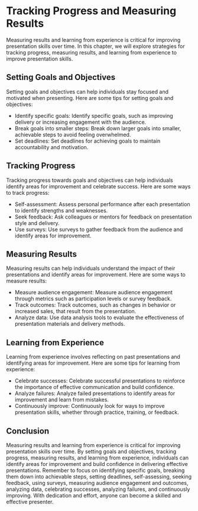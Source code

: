 Tracking Progress and Measuring Results
===================================================================================================

Measuring results and learning from experience is critical for improving presentation skills over time. In this chapter, we will explore strategies for tracking progress, measuring results, and learning from experience to improve presentation skills.

Setting Goals and Objectives
----------------------------

Setting goals and objectives can help individuals stay focused and motivated when presenting. Here are some tips for setting goals and objectives:

* Identify specific goals: Identify specific goals, such as improving delivery or increasing engagement with the audience.
* Break goals into smaller steps: Break down larger goals into smaller, achievable steps to avoid feeling overwhelmed.
* Set deadlines: Set deadlines for achieving goals to maintain accountability and motivation.

Tracking Progress
-----------------

Tracking progress towards goals and objectives can help individuals identify areas for improvement and celebrate success. Here are some ways to track progress:

* Self-assessment: Assess personal performance after each presentation to identify strengths and weaknesses.
* Seek feedback: Ask colleagues or mentors for feedback on presentation style and delivery.
* Use surveys: Use surveys to gather feedback from the audience and identify areas for improvement.

Measuring Results
-----------------

Measuring results can help individuals understand the impact of their presentations and identify areas for improvement. Here are some ways to measure results:

* Measure audience engagement: Measure audience engagement through metrics such as participation levels or survey feedback.
* Track outcomes: Track outcomes, such as changes in behavior or increased sales, that result from the presentation.
* Analyze data: Use data analysis tools to evaluate the effectiveness of presentation materials and delivery methods.

Learning from Experience
------------------------

Learning from experience involves reflecting on past presentations and identifying areas for improvement. Here are some tips for learning from experience:

* Celebrate successes: Celebrate successful presentations to reinforce the importance of effective communication and build confidence.
* Analyze failures: Analyze failed presentations to identify areas for improvement and learn from mistakes.
* Continuously improve: Continuously look for ways to improve presentation skills, whether through practice, training, or feedback.

Conclusion
----------

Measuring results and learning from experience is critical for improving presentation skills over time. By setting goals and objectives, tracking progress, measuring results, and learning from experience, individuals can identify areas for improvement and build confidence in delivering effective presentations. Remember to focus on identifying specific goals, breaking them down into achievable steps, setting deadlines, self-assessing, seeking feedback, using surveys, measuring audience engagement and outcomes, analyzing data, celebrating successes, analyzing failures, and continuously improving. With dedication and effort, anyone can become a skilled and effective presenter.
